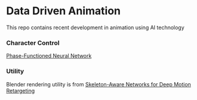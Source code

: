 # Data Driven Animation
This repo contains recent development in animation using AI technology

### Character Control
[Phase-Functioned Neural Network]("http://theorangeduck.com/page/phase-functioned-neural-networks-character-control")


### Utility
Blender rendering utility is from [Skeleton-Aware Networks for Deep Motion Retargeting](https://github.com/DeepMotionEditing/deep-motion-editing)

